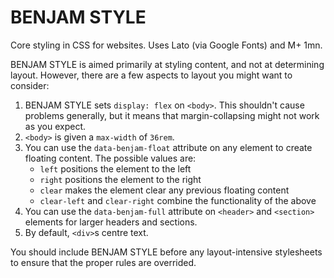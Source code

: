 # BENJAM STYLE #

Core styling in CSS for websites. Uses Lato (via Google Fonts) and M+ 1mn.

BENJAM STYLE is aimed primarily at styling content, and not at determining layout. However, there are a few aspects to layout you might want to consider:

1. BENJAM STYLE sets `display: flex` on `<body>`. This shouldn't cause problems generally, but it means that margin-collapsing might not work as you expect.
2. `<body>` is given a `max-width` of `36rem`.
3. You can use the `data-benjam-float` attribute on any element to create floating content. The possible values are:
    * `left` positions the element to the left
    * `right` positions the element to the right
    * `clear` makes the element clear any previous floating content
    * `clear-left` and `clear-right` combine the functionality of the above
4. You can use the `data-benjam-full` attribute on `<header>` and `<section>` elements for larger headers and sections.
5. By default, `<div>`s centre text.

You should include BENJAM STYLE before any layout-intensive stylesheets to ensure that the proper rules are overrided.
